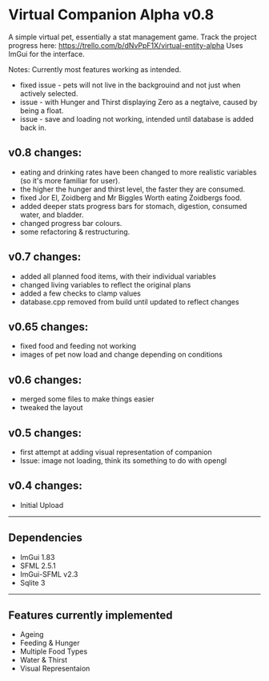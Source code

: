 Virtual Companion Alpha v0.8
============================
A simple virtual pet, essentially a stat management game.
Track the project progress here: https://trello.com/b/dNvPpF1X/virtual-entity-alpha
Uses ImGui for the interface.

Notes: Currently most features working as intended.
* fixed issue - pets will not live in the backgrouind and not just when actively selected.
* issue - with Hunger and Thirst displaying Zero as a negtaive, caused by being a float.
* issue - save and loading not working, intended until database is added back in.

v0.8 changes:
-------------
* eating and drinking rates have been changed to more realistic variables (so it's more familiar for user).
* the higher the hunger and thirst level, the faster they are consumed.
* fixed Jor El, Zoidberg and Mr Biggles Worth eating Zoidbergs food.
* added deeper stats progress bars for stomach, digestion, consumed water, and bladder.
* changed progress bar colours.
* some refactoring & restructuring.

v0.7 changes:
-------------
* added all planned food items, with their individual variables
* changed living variables to reflect the original plans
* added a few checks to clamp values
* database.cpp removed from build until updated to reflect changes

v0.65 changes:
-------------
* fixed food and feeding not working
* images of pet now load and change depending on conditions

v0.6 changes:
-------------
* merged some files to make things easier
* tweaked the layout

v0.5 changes:
-------------
* first attempt at adding visual representation of companion
* Issue: image not loading, think its something to do with opengl 

v0.4 changes:
-------------
* Initial Upload

------------
Dependencies
------------
* ImGui 1.83
* SFML 2.5.1
* ImGui-SFML v2.3
* Sqlite 3

---------------------------
Features currently implemented
---------------------------
- Ageing
- Feeding & Hunger
- Multiple Food Types
- Water & Thirst
- Visual Representaion


